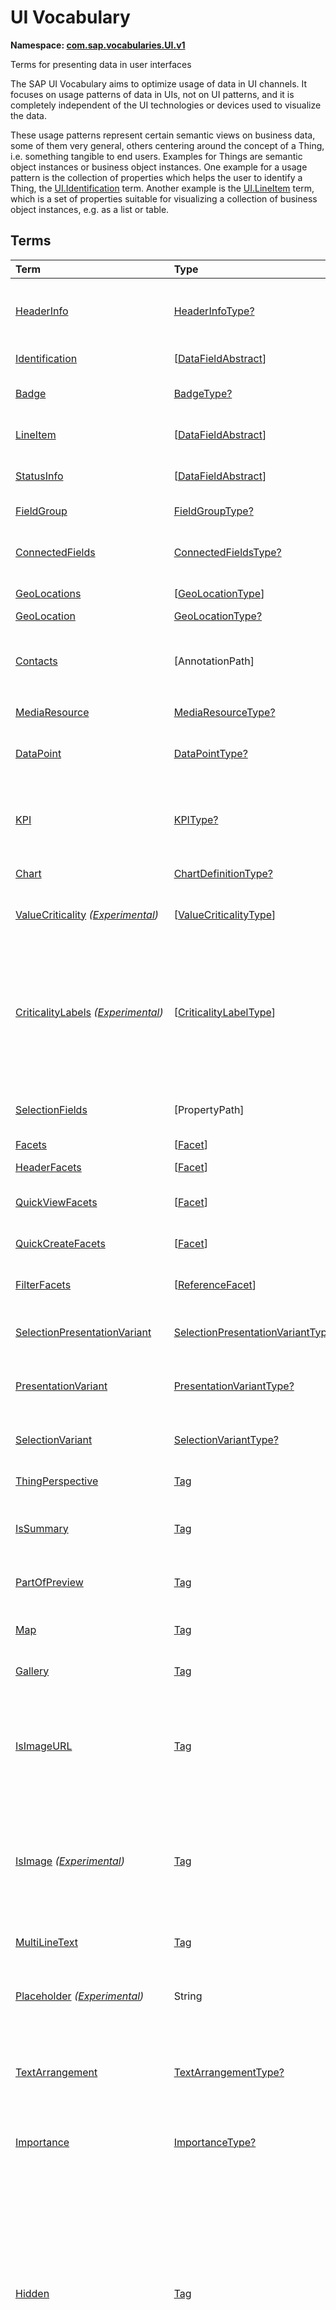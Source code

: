 # UI Vocabulary
**Namespace: [com.sap.vocabularies.UI.v1](UI.xml)**

Terms for presenting data in user interfaces

The SAP UI Vocabulary aims to optimize usage of data in UI channels.
It focuses on usage patterns of data in UIs, not on UI patterns, and it is completely independent of the
UI technologies or devices used to visualize the data.

These usage patterns represent certain semantic views on business data, some of them very general,
others centering around the concept of a Thing, i.e. something tangible to end users.
Examples for Things are semantic object instances or business object instances.
One example for a usage pattern is the collection of properties which helps the user to identify a Thing,
the [UI.Identification](#Identification) term.
Another example is the [UI.LineItem](#LineItem) term, which is a set of properties suitable for visualizing
a collection of business object instances, e.g. as a list or table.


## Terms

Term|Type|Description
:---|:---|:----------
[HeaderInfo](UI.xml#L58)|[HeaderInfoType?](#HeaderInfoType)|<a name="HeaderInfo"></a>Information for the header area of an entity representation. HeaderInfo is mandatory for main entity types of the model
[Identification](UI.xml#L105)|\[[DataFieldAbstract](#DataFieldAbstract)\]|<a name="Identification"></a>Collection of fields identifying the object
[Badge](UI.xml#L110)|[BadgeType?](#BadgeType)|<a name="Badge"></a>Information usually displayed in the form of a business card
[LineItem](UI.xml#L137)|\[[DataFieldAbstract](#DataFieldAbstract)\]|<a name="LineItem"></a>Collection of data fields for representation in a table or list
[StatusInfo](UI.xml#L142)|\[[DataFieldAbstract](#DataFieldAbstract)\]|<a name="StatusInfo"></a>Collection of data fields describing the status of an entity
[FieldGroup](UI.xml#L147)|[FieldGroupType?](#FieldGroupType)|<a name="FieldGroup"></a>Group of fields with an optional label
[ConnectedFields](UI.xml#L161)|[ConnectedFieldsType?](#ConnectedFieldsType)|<a name="ConnectedFields"></a>Group of semantically connected fields with a representation template and an optional label ([Example](UI.xml#L163))
[GeoLocations](UI.xml#L226)|\[[GeoLocationType](#GeoLocationType)\]|<a name="GeoLocations"></a>Collection of geographic locations
[GeoLocation](UI.xml#L230)|[GeoLocationType?](#GeoLocationType)|<a name="GeoLocation"></a>Geographic location
[Contacts](UI.xml#L250)|\[AnnotationPath\]|<a name="Contacts"></a>Collection of contacts<p>Each collection item MUST reference an annotation of a Communication.Contact</p>
[MediaResource](UI.xml#L261)|[MediaResourceType?](#MediaResourceType)|<a name="MediaResource"></a>Properties that describe a media resource
[DataPoint](UI.xml#L315)|[DataPointType?](#DataPointType)|<a name="DataPoint"></a>Visualization of a single point of data, typically a number; may also be textual, e.g. a status value
[KPI](UI.xml#L623)|[KPIType?](#KPIType)|<a name="KPI"></a>A Key Performance Indicator (KPI) bundles a SelectionVariant and a DataPoint, and provides details for progressive disclosure
[Chart](UI.xml#L669)|[ChartDefinitionType?](#ChartDefinitionType)|<a name="Chart"></a>Visualization of multiple data points
[ValueCriticality](UI.xml#L863) *([Experimental](Common.md#Experimental))*|\[[ValueCriticalityType](#ValueCriticalityType)\]|<a name="ValueCriticality"></a>Assign criticalities to primitive values. This information can be used for semantic coloring.
[CriticalityLabels](UI.xml#L876) *([Experimental](Common.md#Experimental))*|\[[CriticalityLabelType](#CriticalityLabelType)\]|<a name="CriticalityLabels"></a>Assign labels to criticalities. This information can be used for semantic coloring. When applied to a property, a label for a criticality must be provided, if more than one value of the annotated property has been assigned to the same criticality. There must be no more than one label per criticality.
[SelectionFields](UI.xml#L897)|\[PropertyPath\]|<a name="SelectionFields"></a>Properties that might be relevant for filtering a collection of entities of this type
[Facets](UI.xml#L905)|\[[Facet](#Facet)\]|<a name="Facets"></a>Collection of facets
[HeaderFacets](UI.xml#L909)|\[[Facet](#Facet)\]|<a name="HeaderFacets"></a>Facets for additional object header information
[QuickViewFacets](UI.xml#L913)|\[[Facet](#Facet)\]|<a name="QuickViewFacets"></a>Facets that may be used for a quick overview of the object
[QuickCreateFacets](UI.xml#L917)|\[[Facet](#Facet)\]|<a name="QuickCreateFacets"></a>Facets that may be used for a (quick) create of the object
[FilterFacets](UI.xml#L921)|\[[ReferenceFacet](#ReferenceFacet)\]|<a name="FilterFacets"></a>Facets that reference UI.FieldGroup annotations to group filterable fields
[SelectionPresentationVariant](UI.xml#L982)|[SelectionPresentationVariantType?](#SelectionPresentationVariantType)|<a name="SelectionPresentationVariant"></a>A SelectionPresentationVariant bundles a Selection Variant and a Presentation Variant
[PresentationVariant](UI.xml#L1006)|[PresentationVariantType?](#PresentationVariantType)|<a name="PresentationVariant"></a>Defines how the result of a queried collection of entities is shaped and how this result is displayed
[SelectionVariant](UI.xml#L1085)|[SelectionVariantType?](#SelectionVariantType)|<a name="SelectionVariant"></a>A SelectionVariant denotes a combination of parameters and filters to query the annotated entity set
[ThingPerspective](UI.xml#L1217)|[Tag](https://github.com/oasis-tcs/odata-vocabularies/blob/master/vocabularies/Org.OData.Core.V1.md#Tag)|<a name="ThingPerspective"></a>The annotated term is a Thing Perspective
[IsSummary](UI.xml#L1220)|[Tag](https://github.com/oasis-tcs/odata-vocabularies/blob/master/vocabularies/Org.OData.Core.V1.md#Tag)|<a name="IsSummary"></a>This Facet and all included Facets are the summary of the thing. At most one Facet of a thing can be tagged with this term
[PartOfPreview](UI.xml#L1224)|[Tag](https://github.com/oasis-tcs/odata-vocabularies/blob/master/vocabularies/Org.OData.Core.V1.md#Tag)|<a name="PartOfPreview"></a>This Facet and all included Facets are part of the Thing preview
[Map](UI.xml#L1228)|[Tag](https://github.com/oasis-tcs/odata-vocabularies/blob/master/vocabularies/Org.OData.Core.V1.md#Tag)|<a name="Map"></a>Target MUST reference a UI.GeoLocation, Communication.Address or a collection of these
[Gallery](UI.xml#L1232)|[Tag](https://github.com/oasis-tcs/odata-vocabularies/blob/master/vocabularies/Org.OData.Core.V1.md#Tag)|<a name="Gallery"></a>Target MUST reference a UI.MediaResource
[IsImageURL](UI.xml#L1237)|[Tag](https://github.com/oasis-tcs/odata-vocabularies/blob/master/vocabularies/Org.OData.Core.V1.md#Tag)|<a name="IsImageURL"></a>Properties and terms annotated with this term MUST contain a valid URL referencing an resource with a MIME type image<p>Can be annotated with:<ul><li>[IsNaturalPerson](Common.md#IsNaturalPerson)</li></ul></p>
[IsImage](UI.xml#L1247) *([Experimental](Common.md#Experimental))*|[Tag](https://github.com/oasis-tcs/odata-vocabularies/blob/master/vocabularies/Org.OData.Core.V1.md#Tag)|<a name="IsImage"></a>Properties annotated with this term MUST be a stream property annotated with a MIME type image<p>Can be annotated with:<ul><li>[IsNaturalPerson](Common.md#IsNaturalPerson)</li></ul></p>
[MultiLineText](UI.xml#L1258)|[Tag](https://github.com/oasis-tcs/odata-vocabularies/blob/master/vocabularies/Org.OData.Core.V1.md#Tag)|<a name="MultiLineText"></a>Properties annotated with this annotation should be rendered as multi-line text (e.g. text area)
[Placeholder](UI.xml#L1263) *([Experimental](Common.md#Experimental))*|String|<a name="Placeholder"></a>A short, human-readable text that gives a hint or an example to help the user with data entry
[TextArrangement](UI.xml#L1269)|[TextArrangementType?](#TextArrangementType)|<a name="TextArrangement"></a>Describes the arrangement of a code or ID value and its text<p>If used for a single property the Common.Text annotation is annotated</p>
[Importance](UI.xml#L1296)|[ImportanceType?](#ImportanceType)|<a name="Importance"></a>Expresses the importance of e.g. a DataField or an annotation
[Hidden](UI.xml#L1311)|[Tag](https://github.com/oasis-tcs/odata-vocabularies/blob/master/vocabularies/Org.OData.Core.V1.md#Tag)|<a name="Hidden"></a>Properties or facets (see UI.Facet) annotated with this term will not be rendered if the annotation evaluates to true.<p>Hidden properties usually carry technical information that is used for application control and is of no direct interest to end users. The annotation value may be an expression to dynamically hide or render the annotated feature. If a navigation property is annotated with `Hidden` true, all subsequent parts are hidden - independent of their own potential `Hidden` annotations.</p>
[CreateHidden](UI.xml#L1319)|[Tag](https://github.com/oasis-tcs/odata-vocabularies/blob/master/vocabularies/Org.OData.Core.V1.md#Tag)|<a name="CreateHidden"></a>EntitySets annotated with this term can control the visibility of the Create operation dynamically<p>The annotation value should be a path to another property from a related entity.</p>
[UpdateHidden](UI.xml#L1324)|[Tag](https://github.com/oasis-tcs/odata-vocabularies/blob/master/vocabularies/Org.OData.Core.V1.md#Tag)|<a name="UpdateHidden"></a>EntitySets annotated with this term can control the visibility of the Edit/Save operation dynamically<p>The annotation value should be a path to another property from the same or a related entity.</p>
[DeleteHidden](UI.xml#L1329)|[Tag](https://github.com/oasis-tcs/odata-vocabularies/blob/master/vocabularies/Org.OData.Core.V1.md#Tag)|<a name="DeleteHidden"></a>EntitySets annotated with this term can control the visibility of the Delete operation dynamically<p>The annotation value should be a path to another property from the same or a related entity.</p>
[HiddenFilter](UI.xml#L1334)|[Tag](https://github.com/oasis-tcs/odata-vocabularies/blob/master/vocabularies/Org.OData.Core.V1.md#Tag)|<a name="HiddenFilter"></a>Properties annotated with this term will not be rendered as filter criteria if the annotation evaluates to true.<p>Properties annotated with `HiddenFilter` are intended as parts of a `$filter` expression that cannot be directly influenced by end users. The properties will be rendered in all other places, e.g. table columns or form fields. This is in contrast to properties annotated with [Hidden](#Hidden) that are not rendered at all. If a navigation property is annotated with `HiddenFilter` true, all subsequent parts are hidden in filter - independent of their own potential `HiddenFilter` annotations.</p>
[DataFieldDefault](UI.xml#L1343)|[DataFieldAbstract?](#DataFieldAbstract)|<a name="DataFieldDefault"></a>Default representation of a property as a datafield, e.g. when the property is added as a table column or form field via personalization<p>Only concrete subtypes of [DataFieldAbstract](#DataFieldAbstract) can be used for a DataFieldDefault. For type [DataField](#DataField) and its subtypes the annotation target SHOULD be the same property that is referenced via a path expression in the `Value` of the datafield.</p>
[Criticality](UI.xml#L1519)|[CriticalityType?](#CriticalityType)|<a name="Criticality"></a>Service-calculated criticality, alternative to UI.CriticalityCalculation
[CriticalityCalculation](UI.xml#L1523)|[CriticalityCalculationType?](#CriticalityCalculationType)|<a name="CriticalityCalculation"></a>Parameters for client-calculated criticality, alternative to UI.Criticality
[Emphasized](UI.xml#L1527) *([Experimental](Common.md#Experimental))*|[Tag](https://github.com/oasis-tcs/odata-vocabularies/blob/master/vocabularies/Org.OData.Core.V1.md#Tag)|<a name="Emphasized"></a>Highlight something that is of special interest<p>The usage of a property or operation should be highlighted as it's of special interest for the end user</p>
[OrderBy](UI.xml#L1533) *([Experimental](Common.md#Experimental))*|PropertyPath?|<a name="OrderBy"></a>Sort by the referenced property instead of by the annotated property<p>Example: annotated property `SizeCode` has string values XS, S, M, L, XL, referenced property SizeOrder has numeric values -2, -1, 0, 1, 2. Numeric ordering by SizeOrder will be more understandable than lexicographic ordering by SizeCode.</p>
[ParameterDefaultValue](UI.xml#L1539) *([Experimental](Common.md#Experimental))*|PrimitiveType?|<a name="ParameterDefaultValue"></a>Define default values for action parameters<p>For unbound actions the default value can either be a constant expression, or a dynamic expression using absolute paths, e.g. singletons or function import results. Whereas for bound actions the bound entity and its properties and associated properties can be used as default values</p>
[RecommendationState](UI.xml#L1546)|[RecommendationStateType?](#RecommendationStateType)|<a name="RecommendationState"></a>Indicates whether a field contains or has a recommended value<p>Intelligent systems can help users by recommending input the user may "prefer".</p>
[RecommendationList](UI.xml#L1576)|[RecommendationListType?](#RecommendationListType)|<a name="RecommendationList"></a>Specifies how to get a list of recommended values for a property or parameter<p>Intelligent systems can help users by recommending input the user may "prefer".</p>
[ExcludeFromNavigationContext](UI.xml#L1608)|[Tag](https://github.com/oasis-tcs/odata-vocabularies/blob/master/vocabularies/Org.OData.Core.V1.md#Tag)|<a name="ExcludeFromNavigationContext"></a>The contents of this property must not be propagated to the app-to-app navigation context
[DisplayTimeZone](UI.xml#L1607)|String|<a name="DisplayTimeZone"></a>The point in time represented by the annotated property shall be presented in the context of the given time zone<p>The value list for time zones is not prescribed by this vocabulary. The `Edm.DateTimeOffset` in the annotated property SHOULD contain a [timezoneOffset](https://www.w3.org/TR/2012/REC-xmlschema11-2-20120405/#vp-dt-timezone) that corresponds to the time zone. In the absence of this annotation, points in time are typically presented in the current user's time zone.</p>

## <a name="HeaderInfoType"></a>[HeaderInfoType](UI.xml#L62)


Property|Type|Description
:-------|:---|:----------
[TypeName](UI.xml#L63)|String|Name of the main entity type
[TypeNamePlural](UI.xml#L67)|String|Plural form of the name of the main entity type
[Title](UI.xml#L71)|[DataFieldAbstract?](#DataFieldAbstract)|Title, e.g. for overview pages<p>This can be a [DataField](#DataField) and any of its children, or a [DataFieldForAnnotation](#DataFieldForAnnotation) targeting [ConnectedFields](#ConnectedFields).</p>
[Description](UI.xml#L81)|[DataFieldAbstract?](#DataFieldAbstract)|Description, e.g. for overview pages<p>This can be a [DataField](#DataField) and any of its children, or a [DataFieldForAnnotation](#DataFieldForAnnotation) targeting [ConnectedFields](#ConnectedFields).</p>
[ImageUrl](UI.xml#L91)|URL?|Image URL for an instance of the entity type. If the property ImageUrl has a valid value, it can be used for the visualization of the instance. If it is not available or not valid the property TypeImageUrl can be used instead.
[TypeImageUrl](UI.xml#L95)|URL?|Image URL for the entity type
[Initials](UI.xml#L99) *([Experimental](Common.md#Experimental))*|String?|Latin letters to be used in case no ImageUrl or TypeImageUrl is present

## <a name="BadgeType"></a>[BadgeType](UI.xml#L113)


Property|Type|Description
:-------|:---|:----------
[HeadLine](UI.xml#L114)|[DataField](#DataField)|Headline
[Title](UI.xml#L117)|[DataField](#DataField)|Title
[ImageUrl](UI.xml#L120)|URL?|Image URL for an instance of the entity type. If the property ImageUrl has a valid value, it can be used for the visualization of the instance. If it is not available or not valid the property TypeImageUrl can be used instead.
[TypeImageUrl](UI.xml#L124)|URL?|Image URL for the entity type
[MainInfo](UI.xml#L128)|[DataField?](#DataField)|Main information on the business card
[SecondaryInfo](UI.xml#L131)|[DataField?](#DataField)|Additional information on the business card

## <a name="FieldGroupType"></a>[FieldGroupType](UI.xml#L150)


Property|Type|Description
:-------|:---|:----------
[Label](UI.xml#L151)|String?|Label for the field group
[Data](UI.xml#L155)|\[[DataFieldAbstract](#DataFieldAbstract)\]|Collection of data fields

## <a name="ConnectedFieldsType"></a>[ConnectedFieldsType](UI.xml#L187)
Group of semantically connected fields with a representation template and an optional label

Property|Type|Description
:-------|:---|:----------
[Label](UI.xml#L189)|String?|Label for the connected fields
[Template](UI.xml#L193)|String|Template for representing the connected fields<p>Template variables are identifiers enclosed in curly braces, e.g. `{MaterialName} - {MaterialClassName}`. The `Data` collection assigns values to the template variables.</p>
[Data](UI.xml#L198)|[Dictionary](https://github.com/oasis-tcs/odata-vocabularies/blob/master/vocabularies/Org.OData.Core.V1.md#Dictionary)|Dictionary of template variables<p>Each template variable used in `Template` must be assigned a value here. The value must be of type [DataFieldAbstract](#DataFieldAbstract)</p>

## <a name="GeoLocationType"></a>[GeoLocationType](UI.xml#L233)
Properties that define a geographic location

Property|Type|Description
:-------|:---|:----------
[Latitude](UI.xml#L235)|Double?|Geographic latitude
[Longitude](UI.xml#L238)|Double?|Geographic longitude
[Location](UI.xml#L241)|GeographyPoint?|A point in a round-earth coordinate system
[Address](UI.xml#L244)|[AddressType?](Communication.md#AddressType)|vCard-style address

## <a name="MediaResourceType"></a>[MediaResourceType](UI.xml#L264)


Property|Type|Description
:-------|:---|:----------
[Url](UI.xml#L265)|URL|URL of media resource
[ContentType](UI.xml#L269)|MediaType?|Content type, such as application/pdf, video/x-flv, image/jpeg
[ByteSize](UI.xml#L273)|Int64?|Resource size in bytes
[ChangedAt](UI.xml#L276)|DateTimeOffset?|Date of last change
[Thumbnail](UI.xml#L279)|[ImageType?](#ImageType)|Thumbnail image
[Title](UI.xml#L282)|[DataField](#DataField)|Resource title
[Description](UI.xml#L285)|[DataField?](#DataField)|Resource description

## <a name="ImageType"></a>[ImageType](UI.xml#L289)


Property|Type|Description
:-------|:---|:----------
[Url](UI.xml#L290)|URL|URL of image
[Width](UI.xml#L294)|String?|Width of image
[Height](UI.xml#L297)|String?|Height of image

## <a name="DataPointType"></a>[DataPointType](UI.xml#L318)


Property|Type|Description
:-------|:---|:----------
[Title](UI.xml#L319)|String?|Title of the data point
[Description](UI.xml#L323)|String?|Short description
[LongDescription](UI.xml#L327)|String?|Full description
[Value](UI.xml#L331)|PrimitiveType|Numeric value<p>The value is typically provided via a `Path` construct. The path MUST lead to a direct property of the same entity type or a property of a complex property (recursively) of that entity type, navigation segments are not allowed.<br/>It could be annotated with either `UoM.ISOCurrency` or `UoM.Unit`. Percentage values are annotated with `UoM.Unit = '%'`. A renderer should take an optional `Common.Text` annotation into consideration.</p>
[TargetValue](UI.xml#L343)|PrimitiveType?|Target value
[ForecastValue](UI.xml#L346)|PrimitiveType?|Forecast value
[MinimumValue](UI.xml#L349)|Decimal?|Minimum value (for output rendering)
[MaximumValue](UI.xml#L352)|Decimal?|Maximum value (for output rendering)
[ValueFormat](UI.xml#L355)|[NumberFormat?](#NumberFormat)|Number format
[Visualization](UI.xml#L358)|[VisualizationType?](#VisualizationType)|Preferred visualization
[SampleSize](UI.xml#L361)|PrimitiveType?|Sample size used for the determination of the data point; should contain just integer value as Edm.Byte, Edm.SByte, Edm.Intxx, and Edm.Decimal with scale 0.
[ReferencePeriod](UI.xml#L368)|[ReferencePeriod?](#ReferencePeriod)|Reference period
[Criticality](UI.xml#L371)|[CriticalityType?](#CriticalityType)|Service-calculated criticality, alternative to CriticalityCalculation
[CriticalityLabels](UI.xml#L374)|AnnotationPath?|Custom labels for the criticality legend. Annotation path MUST end in UI.CriticalityLabels
[CriticalityRepresentation](UI.xml#L382) *([Experimental](Common.md#Experimental))*|[CriticalityRepresentationType?](#CriticalityRepresentationType)|Decides if criticality is visualized in addition by means of an icon
[CriticalityCalculation](UI.xml#L386)|[CriticalityCalculationType?](#CriticalityCalculationType)|Parameters for client-calculated criticality, alternative to Criticality
[Trend](UI.xml#L389)|[TrendType?](#TrendType)|Service-calculated trend, alternative to TrendCalculation
[TrendCalculation](UI.xml#L392)|[TrendCalculationType?](#TrendCalculationType)|Parameters for client-calculated trend, alternative to Trend
[Responsible](UI.xml#L395)|[ContactType?](Communication.md#ContactType)|Contact person

## <a name="NumberFormat"></a>[NumberFormat](UI.xml#L400)
Describes how to visualise a number

Property|Type|Description
:-------|:---|:----------
[ScaleFactor](UI.xml#L402)|Decimal?|Display value in *ScaleFactor* units, e.g. 1000 for k (kilo), 1e6 for M (Mega)
[NumberOfFractionalDigits](UI.xml#L405)|Byte?|Number of fractional digits of the scaled value to be visualized

## <a name="VisualizationType"></a>[VisualizationType](UI.xml#L410)


Member|Value|Description
:-----|----:|:----------
[Number](UI.xml#L411)|0|Visualize as a number
[BulletChart](UI.xml#L414)|1|Visualize as bullet chart - requires TargetValue
[Progress](UI.xml#L417)|2|Visualize as progress indicator - requires TargetValue
[Rating](UI.xml#L420)|3|Visualize as partially or completely filled stars/hearts/... - requires TargetValue
[Donut](UI.xml#L423)|4|Visualize as donut, optionally with missing segment - requires TargetValue
[DeltaBulletChart](UI.xml#L426)|5|Visualize as delta bullet chart - requires TargetValue

## <a name="ReferencePeriod"></a>[ReferencePeriod](UI.xml#L431)
Reference period

Property|Type|Description
:-------|:---|:----------
[Description](UI.xml#L433)|String?|Short description of the reference period
[Start](UI.xml#L437)|DateTimeOffset?|Start of the reference period
[End](UI.xml#L440)|DateTimeOffset?|End of the reference period

## <a name="CriticalityType"></a>[CriticalityType](UI.xml#L445)
Criticality of a value or status, represented e.g. via semantic colors (https://experience.sap.com/fiori-design-web/foundation/colors/#semantic-colors)

Member|Value|Description
:-----|----:|:----------
[VeryNegative](UI.xml#L447) *([Experimental](Common.md#Experimental))*|-1|Very negative / dark-red status - risk - out of stock - late
[Neutral](UI.xml#L451)|0|Neutral / grey status - inactive - open - in progress
[Negative](UI.xml#L454)|1|Negative / red status - attention - overload - alert
[Critical](UI.xml#L457)|2|Critical / orange status - warning
[Positive](UI.xml#L460)|3|Positive / green status - completed - available - on track - acceptable
[VeryPositive](UI.xml#L463) *([Experimental](Common.md#Experimental))*|4|Very positive - above max stock - excess
[Information](UI.xml#L467) *([Experimental](Common.md#Experimental))*|5|Information - noticable - informative

## <a name="CriticalityCalculationType"></a>[CriticalityCalculationType](UI.xml#L473): [CriticalityThresholdsType](#CriticalityThresholdsType)
Describes how to calculate the criticality of a value depending on the improvement direction


The calculation is done by comparing a value to the threshold values relevant for the specified improvement direction.

The value to be compared is
  - Value - if ReferenceValue is not specified
  - Value sub ReferenceValue – if ReferenceValue is specified and IsRelativeDifference is not specified or specified as false
  - (Value sub ReferenceValue) divBy ReferenceValue – if ReferenceValue is specified and IsRelativeDifference is specified as true

For improvement direction `Target`, the criticality is calculated using both low and high threshold values. It will be
  - Positive if the value is greater than or equal to AcceptanceRangeLowValue and lower than or equal to AcceptanceRangeHighValue
  - Neutral if the value is greater than or equal to ToleranceRangeLowValue and lower than AcceptanceRangeLowValue OR greater than AcceptanceRangeHighValue and lower than or equal to ToleranceRangeHighValue
  - Critical if the value is greater than or equal to DeviationRangeLowValue and lower than ToleranceRangeLowValue OR greater than ToleranceRangeHighValue  and lower than or equal to DeviationRangeHighValue
  - Negative if the value is lower than DeviationRangeLowValue or greater than DeviationRangeHighValue

For improvement direction `Minimize`, the criticality is calculated using the high threshold values. It is
  - Positive if the value is lower than or equal to AcceptanceRangeHighValue
  - Neutral if the value is  greater than AcceptanceRangeHighValue and lower than or equal to ToleranceRangeHighValue
  - Critical if the value is greater than ToleranceRangeHighValue and lower than or equal to DeviationRangeHighValue
  - Negative if the value is greater than DeviationRangeHighValue

For improvement direction `Maximize`, the criticality is calculated using the low threshold values. It is
  - Positive if the value is greater than or equal to AcceptanceRangeLowValue
  - Neutral if the value is less than AcceptanceRangeLowValue and greater than or equal to ToleranceRangeLowValue
  - Critical if the value is lower than ToleranceRangeLowValue and greater than or equal to DeviationRangeLowValue
  - Negative if the value is lower than DeviationRangeLowValue

Thresholds are optional. For unassigned values, defaults are determined in this order:
  - For DeviationRange, an omitted LowValue translates into the smallest possible number (-INF), an omitted HighValue translates into the largest possible number (+INF)
  - For ToleranceRange, an omitted LowValue will be initialized with DeviationRangeLowValue, an omitted HighValue will be initialized with DeviationRangeHighValue
  - For AcceptanceRange, an omitted LowValue will be initialized with ToleranceRangeLowValue, an omitted HighValue will be initialized with ToleranceRangeHighValue
          

Property|Type|Description
:-------|:---|:----------
[*AcceptanceRangeLowValue*](UI.xml#L528)|PrimitiveType?|Lowest value that is considered positive
[*AcceptanceRangeHighValue*](UI.xml#L531)|PrimitiveType?|Highest value that is considered positive
[*ToleranceRangeLowValue*](UI.xml#L534)|PrimitiveType?|Lowest value that is considered neutral
[*ToleranceRangeHighValue*](UI.xml#L537)|PrimitiveType?|Highest value that is considered neutral
[*DeviationRangeLowValue*](UI.xml#L540)|PrimitiveType?|Lowest value that is considered critical
[*DeviationRangeHighValue*](UI.xml#L543)|PrimitiveType?|Highest value that is considered critical
[ReferenceValue](UI.xml#L508) *([Experimental](Common.md#Experimental))*|PrimitiveType?|Reference value for the calculation, e.g. number of sales for the last year
[IsRelativeDifference](UI.xml#L512) *([Experimental](Common.md#Experimental))*|Boolean|Calculate with a relative difference
[ImprovementDirection](UI.xml#L516)|[ImprovementDirectionType](#ImprovementDirectionType)|Describes in which direction the value improves
[ConstantThresholds](UI.xml#L519) *([Experimental](Common.md#Experimental))*|\[[LevelThresholdsType](#LevelThresholdsType)\]|List of thresholds depending on the aggregation level as a set of constant values<p>Constant thresholds shall only be used in order to refine constant values given for the data point overall (aggregation level with empty collection of property paths), but not if the thresholds are based on other measure elements.</p>

## <a name="CriticalityThresholdsType"></a>[CriticalityThresholdsType](UI.xml#L526)
Thresholds for calculating the criticality of a value

**Derived Types:**
- [CriticalityCalculationType](#CriticalityCalculationType)
- [LevelThresholdsType](#LevelThresholdsType)

Property|Type|Description
:-------|:---|:----------
[AcceptanceRangeLowValue](UI.xml#L528)|PrimitiveType?|Lowest value that is considered positive
[AcceptanceRangeHighValue](UI.xml#L531)|PrimitiveType?|Highest value that is considered positive
[ToleranceRangeLowValue](UI.xml#L534)|PrimitiveType?|Lowest value that is considered neutral
[ToleranceRangeHighValue](UI.xml#L537)|PrimitiveType?|Highest value that is considered neutral
[DeviationRangeLowValue](UI.xml#L540)|PrimitiveType?|Lowest value that is considered critical
[DeviationRangeHighValue](UI.xml#L543)|PrimitiveType?|Highest value that is considered critical

## <a name="ImprovementDirectionType"></a>[ImprovementDirectionType](UI.xml#L548)
Describes which direction of a value change is seen as an improvement

Member|Value|Description
:-----|----:|:----------
[Minimize](UI.xml#L550)|1|Lower is better
[Target](UI.xml#L553)|2|Closer to the target is better
[Maximize](UI.xml#L556)|3|Higher is better

## <a name="LevelThresholdsType"></a>[LevelThresholdsType](UI.xml#L561): [CriticalityThresholdsType](#CriticalityThresholdsType) *([Experimental](Common.md#Experimental))*
Thresholds for an aggregation level

Property|Type|Description
:-------|:---|:----------
[*AcceptanceRangeLowValue*](UI.xml#L528)|PrimitiveType?|Lowest value that is considered positive
[*AcceptanceRangeHighValue*](UI.xml#L531)|PrimitiveType?|Highest value that is considered positive
[*ToleranceRangeLowValue*](UI.xml#L534)|PrimitiveType?|Lowest value that is considered neutral
[*ToleranceRangeHighValue*](UI.xml#L537)|PrimitiveType?|Highest value that is considered neutral
[*DeviationRangeLowValue*](UI.xml#L540)|PrimitiveType?|Lowest value that is considered critical
[*DeviationRangeHighValue*](UI.xml#L543)|PrimitiveType?|Highest value that is considered critical
[AggregationLevel](UI.xml#L564)|\[PropertyPath\]|An unordered tuple of dimensions, i.e. properties which are intended to be used for grouping in aggregating requests. In analytical UIs, e.g. an analytical chart, the aggregation level typically corresponds to the visible dimensions.

## <a name="TrendType"></a>[TrendType](UI.xml#L569)
The trend of a value

Member|Value|Description
:-----|----:|:----------
[StrongUp](UI.xml#L571)|1|Value grows strongly
[Up](UI.xml#L574)|2|Value grows
[Sideways](UI.xml#L577)|3|Value does not significantly grow or shrink
[Down](UI.xml#L580)|4|Value shrinks
[StrongDown](UI.xml#L583)|5|Value shrinks strongly

## <a name="TrendCalculationType"></a>[TrendCalculationType](UI.xml#L588)
Describes how to calculate the trend of a value


By default, the calculation is done by comparing the difference between Value and ReferenceValue to the threshold values.
If IsRelativeDifference is set, the difference of Value and ReferenceValue is divided by ReferenceValue and the relative difference is compared.

The trend is
  - StrongUp if the difference is greater than or equal to StrongUpDifference
  - Up if the difference is less than StrongUpDifference and greater than or equal to UpDifference
  - Sideways if the difference  is less than UpDifference and greater than DownDifference
  - Down if the difference is greater than StrongDownDifference and lower than or equal to DownDifference
  - StrongDown if the difference is lower than or equal to StrongDownDifference

Property|Type|Description
:-------|:---|:----------
[ReferenceValue](UI.xml#L602)|PrimitiveType|Reference value for the calculation, e.g. number of sales for the last year
[IsRelativeDifference](UI.xml#L605)|Boolean|Calculate with a relative difference
[UpDifference](UI.xml#L608)|Decimal|Threshold for Up
[StrongUpDifference](UI.xml#L611)|Decimal|Threshold for StrongUp
[DownDifference](UI.xml#L614)|Decimal|Threshold for Down
[StrongDownDifference](UI.xml#L617)|Decimal|Threshold for StrongDown

## <a name="KPIType"></a>[KPIType](UI.xml#L628)


Property|Type|Description
:-------|:---|:----------
[ID](UI.xml#L629)|String?|Optional identifier to reference this instance from an external context
[ShortDescription](UI.xml#L634) *([Experimental](Common.md#Experimental))*|String?|Very short description
[SelectionVariant](UI.xml#L639)|[SelectionVariantType](#SelectionVariantType)|Selection variant, either specified inline or referencing another annotation via Path
[DataPoint](UI.xml#L642)|[DataPointType](#DataPointType)|Data point, either specified inline or referencing another annotation via Path
[AdditionalDataPoints](UI.xml#L645)|\[[DataPointType](#DataPointType)\]|Additional data points, either specified inline or referencing another annotation via Path<p>Additional data points are typically related to the main data point and provide complementing information or could be used for comparisons</p>
[Detail](UI.xml#L649)|[KPIDetailType?](#KPIDetailType)|Contains information about KPI details, especially drill-down presentations

## <a name="KPIDetailType"></a>[KPIDetailType](UI.xml#L653)


Property|Type|Description
:-------|:---|:----------
[DefaultPresentationVariant](UI.xml#L654)|[PresentationVariantType?](#PresentationVariantType)|Presentation variant, either specified inline or referencing another annotation via Path
[AlternativePresentationVariants](UI.xml#L657)|\[[PresentationVariantType](#PresentationVariantType)\]|A list of alternative presentation variants, either specified inline or referencing another annotation via Path
[SemanticObject](UI.xml#L660)|String?|Name of the Semantic Object. If not specified, use Semantic Object annotated at the property referenced in KPI/DataPoint/Value
[Action](UI.xml#L663)|String?|Name of the Action on the Semantic Object. If not specified, let user choose which of the available actions to trigger.

## <a name="ChartDefinitionType"></a>[ChartDefinitionType](UI.xml#L672)


Property|Type|Description
:-------|:---|:----------
[Title](UI.xml#L673)|String?|Title of the chart
[Description](UI.xml#L677)|String?|Short description
[ChartType](UI.xml#L681)|[ChartType](#ChartType)|Chart type
[AxisScaling](UI.xml#L684)|[ChartAxisScalingType?](#ChartAxisScalingType)|Describes the scale of the chart value axes
[Measures](UI.xml#L687)|\[PropertyPath\]|Measures of the chart, e.g. size and color in a bubble chart
[MeasureAttributes](UI.xml#L690)|\[[ChartMeasureAttributeType](#ChartMeasureAttributeType)\]|Describes Attributes for Measures. All Measures used in this collection must also be part of the Measures Property.
[Dimensions](UI.xml#L695)|\[PropertyPath\]|Dimensions of the chart, e.g. x- and y-axis of a bubble chart
[DimensionAttributes](UI.xml#L698)|\[[ChartDimensionAttributeType](#ChartDimensionAttributeType)\]|Describes Attributes for Dimensions. All Dimensions used in this collection must also be part of the Dimensions Property.
[Actions](UI.xml#L703)|\[[DataFieldForActionAbstract](#DataFieldForActionAbstract)\]|Available actions

## <a name="ChartType"></a>[ChartType](UI.xml#L708)


Member|Value|Description
:-----|----:|:----------
[Column](UI.xml#L709)|0|
[ColumnStacked](UI.xml#L710)|1|
[ColumnDual](UI.xml#L711)|2|
[ColumnStackedDual](UI.xml#L712)|3|
[ColumnStacked100](UI.xml#L713)|4|
[ColumnStackedDual100](UI.xml#L714)|5|
[Bar](UI.xml#L715)|6|
[BarStacked](UI.xml#L716)|7|
[BarDual](UI.xml#L717)|8|
[BarStackedDual](UI.xml#L718)|9|
[BarStacked100](UI.xml#L719)|10|
[BarStackedDual100](UI.xml#L720)|11|
[Area](UI.xml#L721)|12|
[AreaStacked](UI.xml#L722)|13|
[AreaStacked100](UI.xml#L723)|14|
[HorizontalArea](UI.xml#L724)|15|
[HorizontalAreaStacked](UI.xml#L725)|16|
[HorizontalAreaStacked100](UI.xml#L726)|17|
[Line](UI.xml#L727)|18|
[LineDual](UI.xml#L728)|19|
[Combination](UI.xml#L729)|20|
[CombinationStacked](UI.xml#L730)|21|
[CombinationDual](UI.xml#L731)|22|
[CombinationStackedDual](UI.xml#L732)|23|
[HorizontalCombinationStacked](UI.xml#L733)|24|
[Pie](UI.xml#L734)|25|
[Donut](UI.xml#L735)|26|
[Scatter](UI.xml#L736)|27|
[Bubble](UI.xml#L737)|28|
[Radar](UI.xml#L738)|29|
[HeatMap](UI.xml#L739)|30|
[TreeMap](UI.xml#L740)|31|
[Waterfall](UI.xml#L741)|32|
[Bullet](UI.xml#L742)|33|
[VerticalBullet](UI.xml#L743)|34|
[HorizontalWaterfall](UI.xml#L744)|35|
[HorizontalCombinationDual](UI.xml#L745)|36|
[HorizontalCombinationStackedDual](UI.xml#L746)|37|
[Donut100](UI.xml#L747) *([Experimental](Common.md#Experimental))*|38|

## <a name="ChartAxisScalingType"></a>[ChartAxisScalingType](UI.xml#L753)


Property|Type|Description
:-------|:---|:----------
[ScaleBehavior](UI.xml#L754)|[ChartAxisScaleBehaviorType](#ChartAxisScaleBehaviorType)|Scale is fixed or adapts automatically to rendered values
[AutoScaleBehavior](UI.xml#L757)|[ChartAxisAutoScaleBehaviorType?](#ChartAxisAutoScaleBehaviorType)|Settings for automatic scaling
[FixedScaleMultipleStackedMeasuresBoundaryValues](UI.xml#L760)|[FixedScaleMultipleStackedMeasuresBoundaryValuesType?](#FixedScaleMultipleStackedMeasuresBoundaryValuesType)|Boundary values for fixed scaling of a stacking chart type with multiple measures

## <a name="ChartAxisScaleBehaviorType"></a>[ChartAxisScaleBehaviorType](UI.xml#L765)


Member|Value|Description
:-----|----:|:----------
[AutoScale](UI.xml#L766)|0|Value axes scale automatically
[FixedScale](UI.xml#L769)|1|Fixed minimum and maximum values are applied, which are derived from the @UI.MeasureAttributes.DataPoint/MinimumValue and .../MaximumValue annotation by default. For stacking chart types with multiple measures, they are taken from ChartAxisScalingType/FixedScaleMultipleStackedMeasuresBoundaryValues.

## <a name="ChartAxisAutoScaleBehaviorType"></a>[ChartAxisAutoScaleBehaviorType](UI.xml#L778)


Property|Type|Description
:-------|:---|:----------
[ZeroAlwaysVisible](UI.xml#L779)|Boolean|Forces the value axis to always display the zero value
[DataScope](UI.xml#L782)|[ChartAxisAutoScaleDataScopeType](#ChartAxisAutoScaleDataScopeType)|Determines the automatic scaling

## <a name="ChartAxisAutoScaleDataScopeType"></a>[ChartAxisAutoScaleDataScopeType](UI.xml#L787)


Member|Value|Description
:-----|----:|:----------
[DataSet](UI.xml#L788)|0|Minimum and maximum axes values are determined from the entire data set
[VisibleData](UI.xml#L791)|1|Minimum and maximum axes values are determined from the currently visible data. Scrolling will change the scale.

## <a name="FixedScaleMultipleStackedMeasuresBoundaryValuesType"></a>[FixedScaleMultipleStackedMeasuresBoundaryValuesType](UI.xml#L796)


Property|Type|Description
:-------|:---|:----------
[MinimumValue](UI.xml#L797)|Decimal|Minimum value on value axes
[MaximumValue](UI.xml#L800)|Decimal|Maximum value on value axes

## <a name="ChartDimensionAttributeType"></a>[ChartDimensionAttributeType](UI.xml#L805)


Property|Type|Description
:-------|:---|:----------
[Dimension](UI.xml#L806)|PropertyPath?|
[Role](UI.xml#L807)|[ChartDimensionRoleType?](#ChartDimensionRoleType)|
[HierarchyLevel](UI.xml#L808) *([Experimental](Common.md#Experimental))*|Int32?|For a dimension with a hierarchy, members are selected from this level. The root node of the hierarchy is at level 0.
[ValuesForSequentialColorLevels](UI.xml#L812) *([Experimental](Common.md#Experimental))*|\[String\]|All values in this collection should be assigned to levels of the same color.
[EmphasizedValues](UI.xml#L816) *([Experimental](Common.md#Experimental))*|\[String\]|All values in this collection should be emphasized.
[EmphasisLabels](UI.xml#L820) *([Experimental](Common.md#Experimental))*|[EmphasisLabelType?](#EmphasisLabelType)|Assign a label to values with an emphasized representation. This is required, if more than one emphasized value has been specified.

## <a name="ChartMeasureAttributeType"></a>[ChartMeasureAttributeType](UI.xml#L826)


Property|Type|Description
:-------|:---|:----------
[Measure](UI.xml#L827)|PropertyPath?|
[Role](UI.xml#L828)|[ChartMeasureRoleType?](#ChartMeasureRoleType)|
[DataPoint](UI.xml#L829)|AnnotationPath?|Annotation path MUST end in @UI.DataPoint and the data point's Value MUST be the same property as in Measure
[UseSequentialColorLevels](UI.xml#L837) *([Experimental](Common.md#Experimental))*|Boolean|All measures for which this setting is true should be assigned to levels of the same color.

## <a name="ChartDimensionRoleType"></a>[ChartDimensionRoleType](UI.xml#L843)


Member|Value|Description
:-----|----:|:----------
[Category](UI.xml#L844)|0|
[Series](UI.xml#L845)|1|
[Category2](UI.xml#L846)|2|

## <a name="ChartMeasureRoleType"></a>[ChartMeasureRoleType](UI.xml#L849)


Member|Value|Description
:-----|----:|:----------
[Axis1](UI.xml#L850)|0|
[Axis2](UI.xml#L851)|1|
[Axis3](UI.xml#L852)|2|

## <a name="EmphasisLabelType"></a>[EmphasisLabelType](UI.xml#L855) *([Experimental](Common.md#Experimental))*
Assigns a label to the set of emphasized values and optionally also for non-emphasized values. This information can be used for semantic coloring.

Property|Type|Description
:-------|:---|:----------
[EmphasizedValuesLabel](UI.xml#L858)|String|
[NonEmphasizedValuesLabel](UI.xml#L859)|String?|

## <a name="ValueCriticalityType"></a>[ValueCriticalityType](UI.xml#L866) *([Experimental](Common.md#Experimental))*
Assigns a fixed criticality to a primitive value. This information can be used for semantic coloring.

Property|Type|Description
:-------|:---|:----------
[Value](UI.xml#L869)|PrimitiveType?|MUST be a fixed value of primitive type
[Criticality](UI.xml#L872)|[CriticalityType?](#CriticalityType)|

## <a name="CriticalityLabelType"></a>[CriticalityLabelType](UI.xml#L886) *([Experimental](Common.md#Experimental))*
Assigns a label to a criticality. This information can be used for semantic coloring.

Property|Type|Description
:-------|:---|:----------
[Criticality](UI.xml#L889)|[CriticalityType](#CriticalityType)|
[Label](UI.xml#L890)|String|Criticality label

## <a name="Facet"></a>[*Facet*](UI.xml#L924)
Abstract base type for facets

**Derived Types:**
- [CollectionFacet](#CollectionFacet)
- [ReferenceFacet](#ReferenceFacet)
- [ReferenceURLFacet](#ReferenceURLFacet)

Property|Type|Description
:-------|:---|:----------
[Label](UI.xml#L926)|String?|Facet label
[ID](UI.xml#L930)|String?|Unique identifier of a facet. ID should be stable, as long as the perceived semantics of the facet is unchanged.

## <a name="CollectionFacet"></a>[CollectionFacet](UI.xml#L934): [Facet](#Facet)
Collection of facets

Property|Type|Description
:-------|:---|:----------
[*Label*](UI.xml#L926)|String?|Facet label
[*ID*](UI.xml#L930)|String?|Unique identifier of a facet. ID should be stable, as long as the perceived semantics of the facet is unchanged.
[Facets](UI.xml#L936)|\[[Facet](#Facet)\]|Nested facets. An empty collection may be used as a placeholder for content added via extension points.

## <a name="ReferenceFacet"></a>[ReferenceFacet](UI.xml#L940): [Facet](#Facet)
Facet that refers to a thing perspective, e.g. LineItem

Property|Type|Description
:-------|:---|:----------
[*Label*](UI.xml#L926)|String?|Facet label
[*ID*](UI.xml#L930)|String?|Unique identifier of a facet. ID should be stable, as long as the perceived semantics of the facet is unchanged.
[Target](UI.xml#L942)|AnnotationPath|Referenced information: Communication.Contact, Communication.Address, or a term that is tagged with UI.ThingPerspective, e.g. UI.StatusInfo, UI.LineItem, UI.Identification, UI.FieldGroup, UI.Badge

## <a name="ReferenceURLFacet"></a>[ReferenceURLFacet](UI.xml#L968): [Facet](#Facet)
Facet that refers to a URL

Property|Type|Description
:-------|:---|:----------
[*Label*](UI.xml#L926)|String?|Facet label
[*ID*](UI.xml#L930)|String?|Unique identifier of a facet. ID should be stable, as long as the perceived semantics of the facet is unchanged.
[Url](UI.xml#L970)|URL|URL of referenced information
[UrlContentType](UI.xml#L974)|MediaType?|Media type of referenced information

## <a name="SelectionPresentationVariantType"></a>[SelectionPresentationVariantType](UI.xml#L987)


Property|Type|Description
:-------|:---|:----------
[ID](UI.xml#L988)|String?|Optional identifier to reference this variant from an external context
[Text](UI.xml#L993)|String?|Name of the bundling variant
[SelectionVariant](UI.xml#L997)|[SelectionVariantType](#SelectionVariantType)|Selection variant, either specified inline or referencing another annotation via Path
[PresentationVariant](UI.xml#L1000)|[PresentationVariantType](#PresentationVariantType)|Presentation variant, either specified inline or referencing another annotation via Path

## <a name="PresentationVariantType"></a>[PresentationVariantType](UI.xml#L1011)


Property|Type|Description
:-------|:---|:----------
[ID](UI.xml#L1012)|String?|Optional identifier to reference this variant from an external context
[Text](UI.xml#L1015)|String?|Name of the presentation variant
[MaxItems](UI.xml#L1019)|Int32?|Maximum number of items that should be included in the result
[SortOrder](UI.xml#L1022)|\[[SortOrderType](Common.md#SortOrderType)\]|Collection can be provided inline or as a reference to a Common.SortOrder annotation via Path
[GroupBy](UI.xml#L1025)|\[PropertyPath\]|Sequence of groupable properties p1, p2, ... defining how the result is composed of instances representing groups, one for each combination of value properties in the queried collection. The sequence specifies a certain level of aggregation for the queried collection, and every group instance will provide aggregated values for properties that are aggregatable. Moreover, the series of sub-sequences (p1), (p1, p2), ... forms a leveled hierarchy, which may become relevant in combination with `InitialExpansionLevel`.
[TotalBy](UI.xml#L1034)|\[PropertyPath\]|Sub-sequence q1, q2, ... of properties p1, p2, ... specified in GroupBy. With this, additional levels of aggregation are requested in addition to the most granular level defined by GroupBy: Every element in the series of sub-sequences (q1), (q1, q2), ... introduces an additional aggregation level included in the result.
[Total](UI.xml#L1041)|\[PropertyPath\]|Aggregatable properties for which aggregated values should be provided for the additional aggregation levels specified in TotalBy.
[IncludeGrandTotal](UI.xml#L1046)|Boolean|Result should include a grand total for the properties specified in Total
[InitialExpansionLevel](UI.xml#L1049)|Int32|Level up to which the hierarchy defined for the queried collection should be expanded initially. The hierarchy may be implicitly imposed by the sequence of the GroupBy, or by an explicit hierarchy annotation.
[Visualizations](UI.xml#L1055)|\[AnnotationPath\]|Lists available visualization types. Currently supported types are `UI.LineItem`, `UI.Chart`, and `UI.DataPoint`. For each type, no more than a single annotation is meaningful. Multiple instances of the same visualization type shall be modeled with different presentation variants. A reference to `UI.Lineitem` should always be part of the collection (least common denominator for renderers). The first entry of the collection is the default visualization.
[RequestAtLeast](UI.xml#L1072)|\[PropertyPath\]|Properties that should always be included in the result of the queried collection
[SelectionFields](UI.xml#L1075) *([Experimental](Common.md#Experimental))*|\[PropertyPath\]|Properties that should be presented for filtering a collection of entities. Can be provided inline or as a reference to a `UI.SelectionFields` annotation via Path.

## <a name="SelectionVariantType"></a>[SelectionVariantType](UI.xml#L1089)


Property|Type|Description
:-------|:---|:----------
[ID](UI.xml#L1090)|String?|May contain identifier to reference this instance from an external context
[Text](UI.xml#L1095)|String?|Name of the selection variant
[Parameters](UI.xml#L1099)|\[[ParameterAbstract](#ParameterAbstract)\]|Parameters of the selection variant
[FilterExpression](UI.xml#L1102)|String?|Filter string for query part of URL, without `$filter=`
[SelectOptions](UI.xml#L1107)|\[[SelectOptionType](#SelectOptionType)\]|ABAP Select Options Pattern

## <a name="ParameterAbstract"></a>[*ParameterAbstract*](UI.xml#L1114)
Key property of a parameter entity type

**Derived Types:**
- [Parameter](#Parameter)
- [IntervalParameter](#IntervalParameter)

## <a name="Parameter"></a>[Parameter](UI.xml#L1117): [ParameterAbstract](#ParameterAbstract)
Single-valued parameter

Property|Type|Description
:-------|:---|:----------
[PropertyName](UI.xml#L1119)|PropertyPath|Path to a key property of a parameter entity type
[PropertyValue](UI.xml#L1122)|PrimitiveType|Value for the key property

## <a name="IntervalParameter"></a>[IntervalParameter](UI.xml#L1126): [ParameterAbstract](#ParameterAbstract)
Interval parameter formed with a 'from' and a 'to' property

Property|Type|Description
:-------|:---|:----------
[PropertyNameFrom](UI.xml#L1128)|PropertyPath|Path to the 'from' property of a parameter entity type
[PropertyValueFrom](UI.xml#L1131)|PrimitiveType|Value for the 'from' property
[PropertyNameTo](UI.xml#L1134)|PropertyPath|Path to the 'to' property of a parameter entity type
[PropertyValueTo](UI.xml#L1137)|PrimitiveType|Value for the 'to' property

## <a name="SelectOptionType"></a>[SelectOptionType](UI.xml#L1142)
List of value ranges for a single property

Property|Type|Description
:-------|:---|:----------
[PropertyName](UI.xml#L1144)|PropertyPath|Path to the property
[Ranges](UI.xml#L1147)|\[[SelectionRangeType](#SelectionRangeType)\]|List of value ranges

## <a name="SelectionRangeType"></a>[SelectionRangeType](UI.xml#L1152)
Value range. If the range option only requires a single value, the value must be in the property Low

Property|Type|Description
:-------|:---|:----------
[Sign](UI.xml#L1156)|[SelectionRangeSignType](#SelectionRangeSignType)|Include or exclude values
[Option](UI.xml#L1159)|[SelectionRangeOptionType](#SelectionRangeOptionType)|Comparison operator
[Low](UI.xml#L1162)|PrimitiveType|Single value or lower interval boundary
[High](UI.xml#L1165)|PrimitiveType?|Upper interval boundary

## <a name="SelectionRangeSignType"></a>[SelectionRangeSignType](UI.xml#L1170)


Member|Value|Description
:-----|----:|:----------
[I](UI.xml#L1171)|0|Inclusive
[E](UI.xml#L1174)|1|Exclusive

## <a name="SelectionRangeOptionType"></a>[SelectionRangeOptionType](UI.xml#L1179)
Comparison operator

Member|Value|Description
:-----|----:|:----------
[EQ](UI.xml#L1181)|0|Equal to
[BT](UI.xml#L1184)|1|Between
[CP](UI.xml#L1187)|2|Contains pattern
[LE](UI.xml#L1190)|3|Less than or equal to
[GE](UI.xml#L1193)|4|Greater than or equal to
[NE](UI.xml#L1196)|5|Not equal to
[NB](UI.xml#L1199)|6|Not between
[NP](UI.xml#L1202)|7|Does not contain pattern
[GT](UI.xml#L1205)|8|Greater than
[LT](UI.xml#L1208)|9|Less than

## <a name="TextArrangementType"></a>[TextArrangementType](UI.xml#L1272)


Member|Value|Description
:-----|----:|:----------
[TextFirst](UI.xml#L1274)|0|Text is first, followed by the code/ID (e.g. in parentheses)
[TextLast](UI.xml#L1277)|1|Code/ID is first, followed by the text (e.g. separated by a dash)
[TextSeparate](UI.xml#L1280)|2|Code/ID and text are represented separately (code/ID will be shown and text can be visualized in a separate place)
[TextOnly](UI.xml#L1283)|3|Only text is represented, code/ID is hidden (e.g. for UUIDs)

## <a name="ImportanceType"></a>[ImportanceType](UI.xml#L1298)


Member|Value|Description
:-----|----:|:----------
[High](UI.xml#L1299)|0|High importance
[Medium](UI.xml#L1302)|1|Medium importance
[Low](UI.xml#L1305)|2|Low importance

## <a name="DataFieldAbstract"></a>[*DataFieldAbstract*](UI.xml#L1347)
Elementary building block that represents a piece of data and/or allows triggering an action

By using the applicable terms UI.Hidden, UI.Importance or HTML5.CssDefaults, the visibility, the importance and
          and the default css settings (as the width) of the data field can be influenced. 

**Derived Types:**
- [DataFieldForAnnotation](#DataFieldForAnnotation)
- *[DataFieldForActionAbstract](#DataFieldForActionAbstract)*
  - [DataFieldForAction](#DataFieldForAction)
  - [DataFieldForIntentBasedNavigation](#DataFieldForIntentBasedNavigation)
- [DataField](#DataField)
  - [DataFieldWithAction](#DataFieldWithAction)
  - [DataFieldWithIntentBasedNavigation](#DataFieldWithIntentBasedNavigation)
  - [DataFieldWithNavigationPath](#DataFieldWithNavigationPath)
  - [DataFieldWithUrl](#DataFieldWithUrl)

Property|Type|Description
:-------|:---|:----------
[Label](UI.xml#L1360)|String?|A short, human-readable text suitable for labels and captions in UIs
[Criticality](UI.xml#L1364)|[CriticalityType?](#CriticalityType)|Criticality of the data field value
[CriticalityRepresentation](UI.xml#L1367)|[CriticalityRepresentationType?](#CriticalityRepresentationType)|Decides if criticality is visualized in addition by means of an icon
[IconUrl](UI.xml#L1370)|URL?|Optional icon

**Applicable Annotation Terms:**

- [Hidden](#Hidden)
- [Importance](#Importance)
- [CssDefaults](HTML5.md#CssDefaults)

## <a name="CriticalityRepresentationType"></a>[CriticalityRepresentationType](UI.xml#L1376)


Member|Value|Description
:-----|----:|:----------
[WithIcon](UI.xml#L1377)|0|Criticality is represented with an icon
[WithoutIcon](UI.xml#L1380)|1|Criticality is represented without icon, e.g. only via text color
[OnlyIcon](UI.xml#L1383) *([Experimental](Common.md#Experimental))*|2|Criticality is represented only by using an icon

## <a name="DataFieldForAnnotation"></a>[DataFieldForAnnotation](UI.xml#L1389): [DataFieldAbstract](#DataFieldAbstract)
A structured piece of data described by an annotation

Property|Type|Description
:-------|:---|:----------
[*Label*](UI.xml#L1360)|String?|A short, human-readable text suitable for labels and captions in UIs
[*Criticality*](UI.xml#L1364)|[CriticalityType?](#CriticalityType)|Criticality of the data field value
[*CriticalityRepresentation*](UI.xml#L1367)|[CriticalityRepresentationType?](#CriticalityRepresentationType)|Decides if criticality is visualized in addition by means of an icon
[*IconUrl*](UI.xml#L1370)|URL?|Optional icon
[Target](UI.xml#L1391)|AnnotationPath|Target MUST reference an annotation of terms Communication.Contact, Communication.Address, UI.DataPoint, UI.Chart, UI.FieldGroup, or UI.ConnectedFields

**Applicable Annotation Terms:**

- [Hidden](#Hidden)
- [Importance](#Importance)
- [CssDefaults](HTML5.md#CssDefaults)

## <a name="DataFieldForActionAbstract"></a>[*DataFieldForActionAbstract*](UI.xml#L1406): [DataFieldAbstract](#DataFieldAbstract)
Triggers an action

**Derived Types:**
- [DataFieldForAction](#DataFieldForAction)
- [DataFieldForIntentBasedNavigation](#DataFieldForIntentBasedNavigation)

Property|Type|Description
:-------|:---|:----------
[*Label*](UI.xml#L1360)|String?|A short, human-readable text suitable for labels and captions in UIs
[*Criticality*](UI.xml#L1364)|[CriticalityType?](#CriticalityType)|Criticality of the data field value
[*CriticalityRepresentation*](UI.xml#L1367)|[CriticalityRepresentationType?](#CriticalityRepresentationType)|Decides if criticality is visualized in addition by means of an icon
[*IconUrl*](UI.xml#L1370)|URL?|Optional icon
[Inline](UI.xml#L1408)|Boolean|Action should be placed close to (or even inside) the visualized term
[Determining](UI.xml#L1411)|Boolean|Determines whether the action completes a process step (e.g. approve, reject).

**Applicable Annotation Terms:**

- [Hidden](#Hidden)
- [Importance](#Importance)
- [CssDefaults](HTML5.md#CssDefaults)

## <a name="DataFieldForAction"></a>[DataFieldForAction](UI.xml#L1416): [DataFieldForActionAbstract](#DataFieldForActionAbstract)
Triggers an OData action

The action is NOT tied to a data value (in contrast to [DataFieldWithAction](#DataFieldWithAction)).

Property|Type|Description
:-------|:---|:----------
[*Label*](UI.xml#L1360)|String?|A short, human-readable text suitable for labels and captions in UIs
[*Criticality*](UI.xml#L1364)|[CriticalityType?](#CriticalityType)|Criticality of the data field value
[*CriticalityRepresentation*](UI.xml#L1367)|[CriticalityRepresentationType?](#CriticalityRepresentationType)|Decides if criticality is visualized in addition by means of an icon
[*IconUrl*](UI.xml#L1370)|URL?|Optional icon
[*Inline*](UI.xml#L1408)|Boolean|Action should be placed close to (or even inside) the visualized term
[*Determining*](UI.xml#L1411)|Boolean|Determines whether the action completes a process step (e.g. approve, reject).
[Action](UI.xml#L1419)|[ActionOverload](Common.md#ActionOverload)|Qualified name of an Action, Function, ActionImport or FunctionImport in scope
[InvocationGrouping](UI.xml#L1422)|[OperationGroupingType?](#OperationGroupingType)|Expresses how invocations of this action on multiple instances should be grouped

**Applicable Annotation Terms:**

- [Hidden](#Hidden)
- [Importance](#Importance)
- [CssDefaults](HTML5.md#CssDefaults)

## <a name="OperationGroupingType"></a>[OperationGroupingType](UI.xml#L1426)


Member|Value|Description
:-----|----:|:----------
[Isolated](UI.xml#L1427)|0|Invoke each action in isolation from other actions
[ChangeSet](UI.xml#L1430)|1|Group all actions into a single change set

## <a name="DataFieldForIntentBasedNavigation"></a>[DataFieldForIntentBasedNavigation](UI.xml#L1435): [DataFieldForActionAbstract](#DataFieldForActionAbstract)
Triggers intent-based UI navigation

The navigation intent is is expressed as a Semantic Object and optionally an Action on that object.

It is NOT tied to a data value (in contrast to [DataFieldWithIntentBasedNavigation](#DataFieldWithIntentBasedNavigation))."

Property|Type|Description
:-------|:---|:----------
[*Label*](UI.xml#L1361)|String?|A short, human-readable text suitable for labels and captions in UIs
[*Criticality*](UI.xml#L1365)|[CriticalityType?](#CriticalityType)|Criticality of the data field value
[*CriticalityRepresentation*](UI.xml#L1368)|[CriticalityRepresentationType?](#CriticalityRepresentationType)|Decides if criticality is visualized in addition by means of an icon
[*IconUrl*](UI.xml#L1371)|URL?|Optional icon
[*Inline*](UI.xml#L1409)|Boolean|Action should be placed close to (or even inside) the visualized term
[*Determining*](UI.xml#L1412)|Boolean|Determines whether the action completes a process step (e.g. approve, reject).
[SemanticObject](UI.xml#L1443)|String|Name of the Semantic Object
[Action](UI.xml#L1446)|String?|Name of the Action on the Semantic Object. If not specified, let user choose which of the available actions to trigger.
[NavigationAvailable](UI.xml#L1449) *([Experimental](Common.md#Experimental))*|Boolean|The navigation intent is for that user with the selected context and parameters available
[RequiresContext](UI.xml#L1453)|Boolean|Determines whether a context needs to be passed to the target of this navigation.
[Mapping](UI.xml#L1456)|\[[SemanticObjectMappingType](Common.md#SemanticObjectMappingType)\]|Maps properties of the annotated entity type to properties of the Semantic Object

**Applicable Annotation Terms:**

- [Hidden](#Hidden)
- [Importance](#Importance)
- [CssDefaults](HTML5.md#CssDefaults)

## <a name="DataField"></a>[DataField](UI.xml#L1461): [DataFieldAbstract](#DataFieldAbstract)
A piece of data

**Derived Types:**
- [DataFieldWithAction](#DataFieldWithAction)
- [DataFieldWithIntentBasedNavigation](#DataFieldWithIntentBasedNavigation)
- [DataFieldWithNavigationPath](#DataFieldWithNavigationPath)
- [DataFieldWithUrl](#DataFieldWithUrl)

Property|Type|Description
:-------|:---|:----------
[*Label*](UI.xml#L1361)|String?|A short, human-readable text suitable for labels and captions in UIs
[*Criticality*](UI.xml#L1365)|[CriticalityType?](#CriticalityType)|Criticality of the data field value
[*CriticalityRepresentation*](UI.xml#L1368)|[CriticalityRepresentationType?](#CriticalityRepresentationType)|Decides if criticality is visualized in addition by means of an icon
[*IconUrl*](UI.xml#L1371)|URL?|Optional icon
[Value](UI.xml#L1463)|PrimitiveType|The data field's value

**Applicable Annotation Terms:**

- [Hidden](#Hidden)
- [Importance](#Importance)
- [CssDefaults](HTML5.md#CssDefaults)

## <a name="DataFieldWithAction"></a>[DataFieldWithAction](UI.xml#L1469): [DataField](#DataField)
A piece of data that allows triggering an OData action

The action is tied to a data value which should be rendered as a hyperlink. This is in contrast to [DataFieldForAction](#DataFieldForAction)) which is not tied to a specific data value.

Property|Type|Description
:-------|:---|:----------
[*Label*](UI.xml#L1361)|String?|A short, human-readable text suitable for labels and captions in UIs
[*Criticality*](UI.xml#L1365)|[CriticalityType?](#CriticalityType)|Criticality of the data field value
[*CriticalityRepresentation*](UI.xml#L1368)|[CriticalityRepresentationType?](#CriticalityRepresentationType)|Decides if criticality is visualized in addition by means of an icon
[*IconUrl*](UI.xml#L1371)|URL?|Optional icon
[*Value*](UI.xml#L1463)|PrimitiveType|The data field's value
[Action](UI.xml#L1472)|[QualifiedName](Common.md#QualifiedName)|Qualified name of an Action, Function, ActionImport or FunctionImport in scope

**Applicable Annotation Terms:**

- [Hidden](#Hidden)
- [Importance](#Importance)
- [CssDefaults](HTML5.md#CssDefaults)

## <a name="DataFieldWithIntentBasedNavigation"></a>[DataFieldWithIntentBasedNavigation](UI.xml#L1477): [DataField](#DataField)
A piece of data that allows triggering intent-based UI navigation

The navigation intent is is expressed as a Semantic Object and optionally an Action on that object.

It is tied to a data value which should be rendered as a hyperlink.
This is in contrast to [DataFieldForIntentBasedNavigation](#DataFieldForIntentBasedNavigation) which is not tied to a specific data value.

Property|Type|Description
:-------|:---|:----------
[*Label*](UI.xml#L1361)|String?|A short, human-readable text suitable for labels and captions in UIs
[*Criticality*](UI.xml#L1365)|[CriticalityType?](#CriticalityType)|Criticality of the data field value
[*CriticalityRepresentation*](UI.xml#L1368)|[CriticalityRepresentationType?](#CriticalityRepresentationType)|Decides if criticality is visualized in addition by means of an icon
[*IconUrl*](UI.xml#L1371)|URL?|Optional icon
[*Value*](UI.xml#L1463)|PrimitiveType|The data field's value
[SemanticObject](UI.xml#L1485)|String|Name of the Semantic Object
[Action](UI.xml#L1488)|String?|Name of the Action on the Semantic Object. If not specified, let user choose which of the available actions to trigger.
[Mapping](UI.xml#L1491)|\[[SemanticObjectMappingType](Common.md#SemanticObjectMappingType)\]|Maps properties of the annotated entity type to properties of the Semantic Object

**Applicable Annotation Terms:**

- [Hidden](#Hidden)
- [Importance](#Importance)
- [CssDefaults](HTML5.md#CssDefaults)

## <a name="DataFieldWithNavigationPath"></a>[DataFieldWithNavigationPath](UI.xml#L1496): [DataField](#DataField)
A piece of data that allows navigating to related data

It should be rendered as a hyperlink

Property|Type|Description
:-------|:---|:----------
[*Label*](UI.xml#L1361)|String?|A short, human-readable text suitable for labels and captions in UIs
[*Criticality*](UI.xml#L1365)|[CriticalityType?](#CriticalityType)|Criticality of the data field value
[*CriticalityRepresentation*](UI.xml#L1368)|[CriticalityRepresentationType?](#CriticalityRepresentationType)|Decides if criticality is visualized in addition by means of an icon
[*IconUrl*](UI.xml#L1371)|URL?|Optional icon
[*Value*](UI.xml#L1463)|PrimitiveType|The data field's value
[Target](UI.xml#L1499)|NavigationPropertyPath|Contains either a navigation property or a term cast, where term is of type Edm.EntityType or a concrete entity type or a collection of these types

**Applicable Annotation Terms:**

- [Hidden](#Hidden)
- [Importance](#Importance)
- [CssDefaults](HTML5.md#CssDefaults)

## <a name="DataFieldWithUrl"></a>[DataFieldWithUrl](UI.xml#L1506): [DataField](#DataField)
A piece of data that allows navigating to other information on the Web

It should be rendered as a hyperlink

Property|Type|Description
:-------|:---|:----------
[*Label*](UI.xml#L1361)|String?|A short, human-readable text suitable for labels and captions in UIs
[*Criticality*](UI.xml#L1365)|[CriticalityType?](#CriticalityType)|Criticality of the data field value
[*CriticalityRepresentation*](UI.xml#L1368)|[CriticalityRepresentationType?](#CriticalityRepresentationType)|Decides if criticality is visualized in addition by means of an icon
[*IconUrl*](UI.xml#L1371)|URL?|Optional icon
[*Value*](UI.xml#L1463)|PrimitiveType|The data field's value
[Url](UI.xml#L1509)|URL|Target of the hyperlink
[UrlContentType](UI.xml#L1513)|MediaType?|Media type of the hyperlink target, e.g. `video/mp4`

**Applicable Annotation Terms:**

- [Hidden](#Hidden)
- [Importance](#Importance)
- [CssDefaults](HTML5.md#CssDefaults)

## <a name="RecommendationStateType"></a>[RecommendationStateType](UI.xml#L1553)
**Type:** Byte

Indicates whether a field contains or has a recommended value

Editable fields for which a recommendation has been pre-filled or that have recommendations that differ from existing human input need to be highlighted.

Allowed Value|Description
:------------|:----------
[0](UI.xml#L1560)|regular - with human or default input, no recommendation
[1](UI.xml#L1564)|highlighted - without human input and with recommendation
[2](UI.xml#L1568)|warning - with human or default input and with recommendation

## <a name="RecommendationListType"></a>[RecommendationListType](UI.xml#L1583)
Reference to a recommendation list

A recommendation consists of one or more values for editable fields plus a rank between 0.0 and 9.9, with 9.9 being the best recommendation.

Property|Type|Description
:-------|:---|:----------
[CollectionPath](UI.xml#L1588)|String|Resource path of a collection of recommended values
[RankProperty](UI.xml#L1591)|String|Name of the property within the collection of recommended values that describes the rank of the recommendation
[Binding](UI.xml#L1594)|\[[RecommendationBinding](#RecommendationBinding)\]|List of pairs of a local property and recommended value property

## <a name="RecommendationBinding"></a>[RecommendationBinding](UI.xml#L1599)


Property|Type|Description
:-------|:---|:----------
[LocalDataProperty](UI.xml#L1600)|PropertyPath|Path to editable property for which recommended values exist
[ValueListProperty](UI.xml#L1603)|String|Path to property in the collection of recommended values. Format is identical to PropertyPath annotations.
